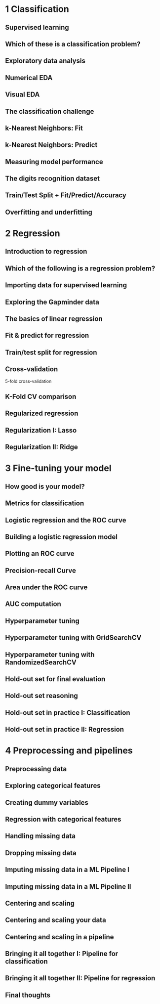 

# 1 Classification



## Supervised learning

## Which of these is a classification problem?

## Exploratory data analysis

## Numerical EDA

## Visual EDA

## The classification challenge

## k-Nearest Neighbors: Fit

## k-Nearest Neighbors: Predict

## Measuring model performance

## The digits recognition dataset

## Train/Test Split + Fit/Predict/Accuracy

## Overfitting and underfitting


# 2 Regression



## Introduction to regression

## Which of the following is a regression problem?

## Importing data for supervised learning

## Exploring the Gapminder data

## The basics of linear regression

## Fit & predict for regression

## Train/test split for regression

## Cross-validation

5-fold cross-validation

## K-Fold CV comparison

## Regularized regression

## Regularization I: Lasso

## Regularization II: Ridge


# 3 Fine-tuning your model



## How good is your model?

## Metrics for classification

## Logistic regression and the ROC curve

## Building a logistic regression model

## Plotting an ROC curve

## Precision-recall Curve

## Area under the ROC curve

## AUC computation

## Hyperparameter tuning

## Hyperparameter tuning with GridSearchCV

## Hyperparameter tuning with RandomizedSearchCV

## Hold-out set for final evaluation

## Hold-out set reasoning

## Hold-out set in practice I: Classification

## Hold-out set in practice II: Regression


# 4 Preprocessing and pipelines



## Preprocessing data

## Exploring categorical features

## Creating dummy variables

## Regression with categorical features

## Handling missing data

## Dropping missing data

## Imputing missing data in a ML Pipeline I

## Imputing missing data in a ML Pipeline II

## Centering and scaling

## Centering and scaling your data

## Centering and scaling in a pipeline

## Bringing it all together I: Pipeline for classification

## Bringing it all together II: Pipeline for regression

## Final thoughts

